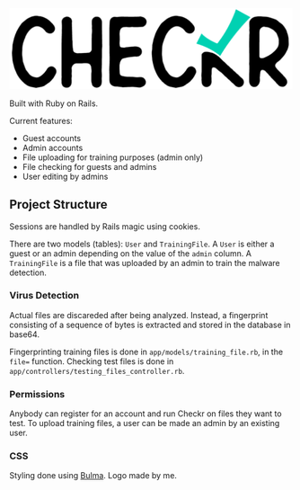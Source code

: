 ![Checkr](./checkr-logo-sm.png)

Built with Ruby on Rails.

Current features:

* Guest accounts
* Admin accounts
* File uploading for training purposes (admin only)
* File checking for guests and admins
* User editing by admins

## Project Structure

Sessions are handled by Rails magic using cookies.

There are two models (tables): `User` and `TrainingFile`. A `User` is either a guest or an admin depending on the value of the `admin` column. A `TrainingFile` is a file that was uploaded by an admin to train the malware detection.

### Virus Detection

Actual files are discareded after being analyzed. Instead, a fingerprint consisting of a sequence of bytes is extracted and stored in the database in base64.

Fingerprinting training files is done in `app/models/training_file.rb`, in the `file=` function. Checking test files is done in `app/controllers/testing_files_controller.rb`.

### Permissions

Anybody can register for an account and run Checkr on files they want to test. To upload training files, a user can be made an admin by an existing user.

### CSS

Styling done using [Bulma](https://bulma.io/). Logo made by me.